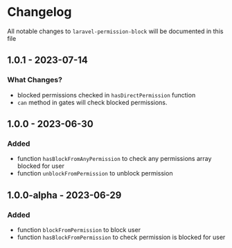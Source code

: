 # Changelog

All notable changes to `laravel-permission-block` will be documented in this file

## 1.0.1 - 2023-07-14

### What Changes?
  - blocked permissions checked in `hasDirectPermission` function
  - `can` method in gates will check blocked permissions.

## 1.0.0 - 2023-06-30
### Added
 - function `hasBlockFromAnyPermission` to check any permissions array blocked for user
 - function `unblockFromPermission` to unblock permission

## 1.0.0-alpha - 2023-06-29

### Added

- function `blockFromPermission` to block user
- function `hasBlockFromPermission` to check permission is blocked for user
